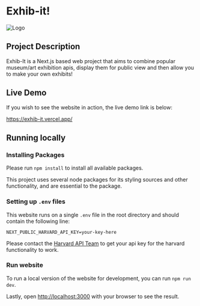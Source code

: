

# Exhib-it!

![Logo](https://i.ibb.co/ysvpvwY/EXHIB-IT.png)

## Project Description

Exhib-It is a Next.js based web project that aims to combine popular museum/art exhibition apis, display them for public view and then allow you to make your own exhibits!

## Live Demo

If you wish to see the website in action, the live demo link is below:

https://exhib-it.vercel.app/

## Running locally

### Installing Packages 

Please run `npm install` to install all available packages. 

This project uses several node packages for its styling sources and other functionality,
and are essential to the package.


### Setting up `.env` files 

This website runs on a single `.env` file in the root directory and should contain the following line:
```dotenv
NEXT_PUBLIC_HARVARD_API_KEY=your-key-here
```

Please contact the [Harvard API Team](https://docs.google.com/forms/d/e/1FAIpQLSfkmEBqH76HLMMiCC-GPPnhcvHC9aJS86E32dOd0Z8MpY2rvQ/viewform) to get your
api key for the harvard functionality to work.

### Run website

To run a local version of the website for development, you can run `npm run dev`. 

Lastly, open [http://localhost:3000](http://localhost:3000) with your browser to see the result.
